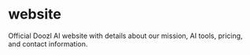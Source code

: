 # website
Official Doozl AI website with details about our mission, AI tools, pricing, and contact information.
